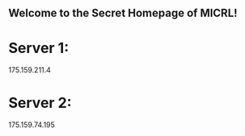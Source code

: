## Welcome to the Secret Homepage of MICRL!
# Server 1:
175.159.211.4
# Server 2:
175.159.74.195







